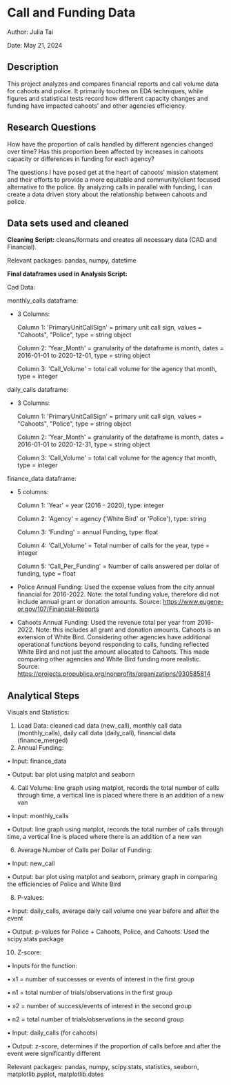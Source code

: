 # Call and Funding Data
Author: Julia Tai

Date: May 21, 2024

## Description
This project analyzes and compares financial reports and call volume data for cahoots and police. It primarily touches on EDA techniques, while figures and statistical tests record how different capacity changes and funding have impacted cahoots’ and other agencies efficiency.

## Research Questions
How have the proportion of calls handled by different agencies changed over time? Has this proportion been affected by increases in cahoots capacity or differences in funding for each agency? 

The questions I have posed get at the heart of cahoots’ mission statement and their efforts to provide a more equitable and community/client focused alternative to the police. By analyzing calls in parallel with funding, I can create a data driven story about the relationship between cahoots and police.

## Data sets used and cleaned

**Cleaning Script:** cleans/formats and creates all necessary data (CAD and Financial).

Relevant packages: pandas, numpy, datetime

**Final dataframes used in Analysis Script:**
  
Cad Data: 

monthly_calls dataframe: 
- 3 Columns:
  
  Column 1: 'PrimaryUnitCallSign' = primary unit call sign, values = "Cahoots", "Police", type = string object
  
  Column 2: 'Year_Month' = granularity of the dataframe is month, dates = 2016-01-01 to 2020-12-01, type = string object

  Column 3: 'Call_Volume' = total call volume for the agency that month, type = integer

daily_calls dataframe:
- 3 Columns:

  Column 1: 'PrimaryUnitCallSign' = primary unit call sign, values = "Cahoots", "Police", type = string object
  
  Column 2: 'Year_Month' = granularity of the dataframe is month, dates = 2016-01-01 to 2020-12-31, type = string object

  Column 3: 'Call_Volume' = total call volume for the agency that month, type = integer
  

finance_data dataframe:
- 5 columns:
  
  Column 1: 'Year' = year (2016 - 2020), type: integer
  
  Column 2: 'Agency' = agency ('White Bird' or 'Police'), type: string

  Column 3: 'Funding' = annual Funding, type: float

  Column 4: 'Call_Volume' = Total number of calls for the year, type = integer

  Column 5: 'Call_Per_Funding' = Number of calls answered per dollar of funding, type = float
  
- Police Annual Funding: Used the expense values from the city annual financial for 2016-2022. Note: the total funding value, therefore did not include annual grant or donation amounts.
Source: https://www.eugene-or.gov/107/Financial-Reports

- Cahoots Annual Funding: Used the revenue total per year from 2016-2022. Note: this includes all grant and donation amounts. Cahoots is an extension of White Bird. Considering other agencies have additional operational functions beyond responding to calls, funding reflected White Bird and not just the amount allocated to Cahoots. This made comparing other agencies and White Bird funding more realistic.
Source: https://projects.propublica.org/nonprofits/organizations/930585814

## Analytical Steps
Visuals and Statistics:
1.	Load Data: cleaned cad data (new_call), monthly call data (monthly_calls), daily call data (daily_call), financial data (finance_merged)
2.	Annual Funding:
   
•	Input: finance_data

•	Output: bar plot using matplot and seaborn

4.	Call Volume: line graph using matplot, records the total number of calls through time, a vertical line is placed where there is an addition of a new van
   
•	Input: monthly_calls

•	Output: line graph using matplot, records the total number of calls through time, a vertical line is placed where there is an addition of a new van

6.	Average Number of Calls per Dollar of Funding:
   
•	Input: new_call

•	Output: bar plot using matplot and seaborn, primary graph in comparing the efficiencies of Police and White Bird

8.	P-values:
   
•	Input: daily_calls, average daily call volume one year before and after the event

•	Output: p-values for Police + Cahoots, Police, and Cahoots. Used the scipy.stats package

10.	Z-score:
    
•	Inputs for the function:

  •	 x1 = number of successes or events of interest in the first group
  
  •	n1 = total number of trials/observations in the first group
  
  •	x2 = number of success/events of interest in the second group
  
  •	n2 = total number of trials/observations in the second group
  
•	Input: daily_calls (for cahoots)

•	Output: z-score, determines if the proportion of calls before and after the event were significantly different

Relevant packages: pandas, numpy, scipy.stats, statistics, seaborn, matplotlib.pyplot, matplotlib.dates

